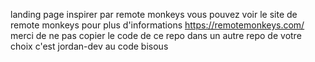 landing page  inspirer par remote monkeys vous pouvez voir le site de remote monkeys pour plus d'informations https://remotemonkeys.com/
merci de ne pas copier le code de ce repo dans un autre repo de votre choix
c'est jordan-dev au code  bisous